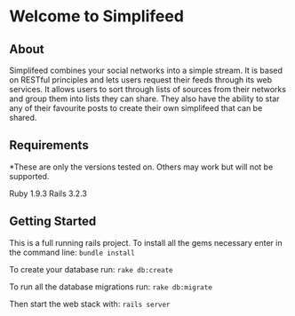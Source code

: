 Welcome to Simplifeed
=====================

About
-----

Simplifeed combines your social networks into a simple stream. It is based on RESTful principles and lets users request their feeds through its web services. It allows users to sort through lists of sources from their networks and group them into lists they can share. They also have the ability to star any of their favourite posts to create their own simplifeed that can be shared.

Requirements
------------

*These are only the versions tested on. Others may work but will not be supported.

Ruby 1.9.3
Rails 3.2.3

Getting Started
---------------

This is a full running rails project. To install all the gems necessary enter in the command line:
`bundle install`

To create your database run:
`rake db:create`

To run all the database migrations run:
`rake db:migrate`

Then start the web stack with:
`rails server`